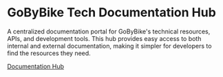 # GoByBike Tech Documentation Hub

A centralized documentation portal for GoByBike's technical resources, APIs, and development tools. This hub provides easy access to both internal and external documentation, making it simpler for developers to find the resources they need.

[Documentation Hub](https://gobybikefinland.github.io/)